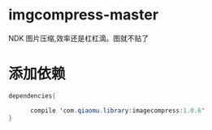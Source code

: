 # imgcompress-master
NDK 图片压缩,效率还是杠杠滴。图就不贴了
# 添加依赖
```java
dependencies{

      compile 'com.qiaomu.library:imagecompress:1.0.6'
}
